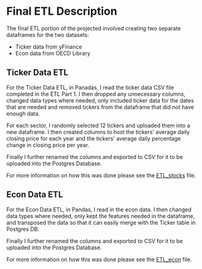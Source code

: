 # Final ETL Description
The final ETL portion of the projected involved creating two separate dataframes for the two datasets:
* Ticker data from yFinance 
* Econ data from OECD Library 

## Ticker Data ETL 
For the Ticker Data ETL, in Panadas, I read the ticker data CSV file completed in the ETL Part 1. I then  dropped any unnecessary columns, changed data types where needed, only included ticker data for the dates that are needed and removed tickers from the dataframe that did not have enough data.

For each sector, I randomly selected 12 tickers and uploaded them into a new dataframe. I then created columns to host the tickers' average daily closing price for each year and the tickers' average daily percentage change in closing price per year. 

Finally I further renamed the columns and exported to CSV for it to be uploaded into the Postgres Database. 

For more information on how this was done please see the [ETL_stocks](ETL_stocks.ipynb) file. 

## Econ Data ETL 
For the Econ Data ETL, in Pandas, I read in the econ data. I then changed data types where needed, only kept the features needed in the dataframe, and transposed the data so that it can easily merge with the Ticker table in Postgres DB. 

Finally I further renamed the columns and exported to CSV for it to be uploaded into the Postgres Database. 

For more information on how this was done please see the [ETL_econ](ETL_econ.ipynb) file. 